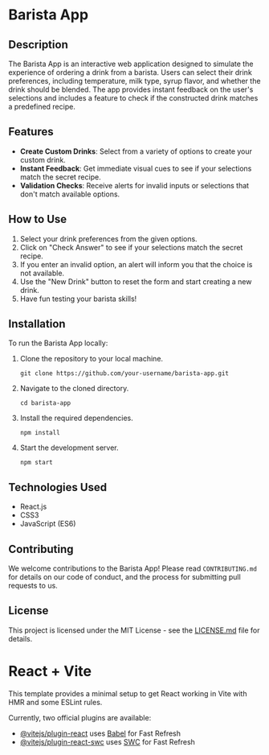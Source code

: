# Barista App



## Description

The Barista App is an interactive web application designed to simulate the experience of ordering a drink from a barista. Users can select their drink preferences, including temperature, milk type, syrup flavor, and whether the drink should be blended. The app provides instant feedback on the user's selections and includes a feature to check if the constructed drink matches a predefined recipe.

## Features

- **Create Custom Drinks**: Select from a variety of options to create your custom drink.
- **Instant Feedback**: Get immediate visual cues to see if your selections match the secret recipe.
- **Validation Checks**: Receive alerts for invalid inputs or selections that don't match available options.

## How to Use

1. Select your drink preferences from the given options.
2. Click on "Check Answer" to see if your selections match the secret recipe.
3. If you enter an invalid option, an alert will inform you that the choice is not available.
4. Use the "New Drink" button to reset the form and start creating a new drink.
5. Have fun testing your barista skills!

## Installation

To run the Barista App locally:

1. Clone the repository to your local machine.
    ```
    git clone https://github.com/your-username/barista-app.git
    ```
2. Navigate to the cloned directory.
    ```
    cd barista-app
    ```
3. Install the required dependencies.
    ```
    npm install
    ```
4. Start the development server.
    ```
    npm start
    ```

## Technologies Used

- React.js
- CSS3
- JavaScript (ES6)

## Contributing

We welcome contributions to the Barista App! Please read `CONTRIBUTING.md` for details on our code of conduct, and the process for submitting pull requests to us.



## License

This project is licensed under the MIT License - see the [LICENSE.md](LICENSE.md) file for details.




# React + Vite

This template provides a minimal setup to get React working in Vite with HMR and some ESLint rules.

Currently, two official plugins are available:

- [@vitejs/plugin-react](https://github.com/vitejs/vite-plugin-react/blob/main/packages/plugin-react/README.md) uses [Babel](https://babeljs.io/) for Fast Refresh
- [@vitejs/plugin-react-swc](https://github.com/vitejs/vite-plugin-react-swc) uses [SWC](https://swc.rs/) for Fast Refresh
